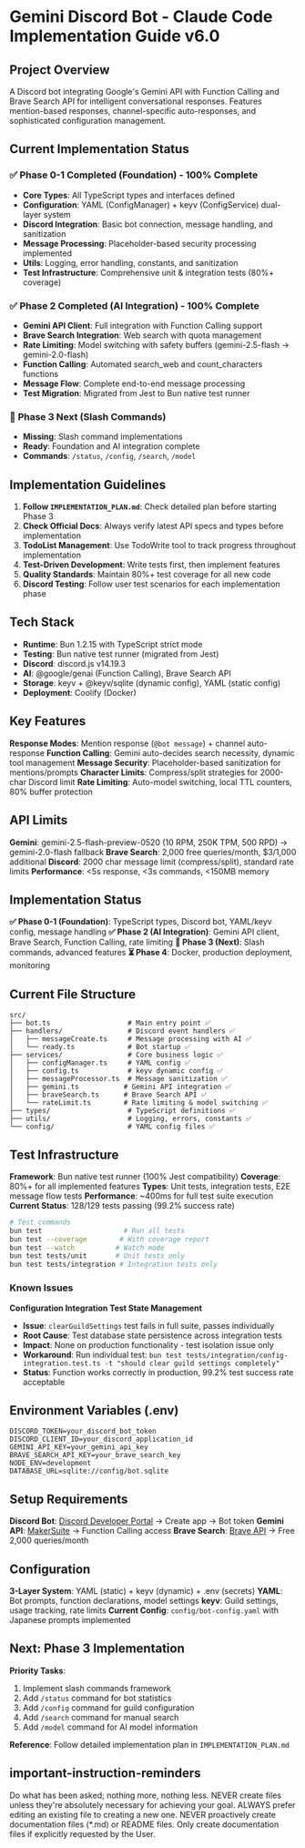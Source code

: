# Gemini Discord Bot - Claude Code Implementation Guide v6.0

## Project Overview

A Discord bot integrating Google's Gemini API with Function Calling and Brave Search API for intelligent conversational responses. Features mention-based responses, channel-specific auto-responses, and sophisticated configuration management.

## Current Implementation Status

### ✅ **Phase 0-1 Completed (Foundation) - 100% Complete**

- **Core Types**: All TypeScript types and interfaces defined
- **Configuration**: YAML (ConfigManager) + keyv (ConfigService) dual-layer system
- **Discord Integration**: Basic bot connection, message handling, and sanitization
- **Message Processing**: Placeholder-based security processing implemented
- **Utils**: Logging, error handling, constants, and sanitization
- **Test Infrastructure**: Comprehensive unit & integration tests (80%+ coverage)

### ✅ **Phase 2 Completed (AI Integration) - 100% Complete**

- **Gemini API Client**: Full integration with Function Calling support
- **Brave Search Integration**: Web search with quota management
- **Rate Limiting**: Model switching with safety buffers (gemini-2.5-flash → gemini-2.0-flash)
- **Function Calling**: Automated search_web and count_characters functions
- **Message Flow**: Complete end-to-end message processing
- **Test Migration**: Migrated from Jest to Bun native test runner

### 🚧 **Phase 3 Next (Slash Commands)**

- **Missing**: Slash command implementations
- **Ready**: Foundation and AI integration complete
- **Commands**: `/status`, `/config`, `/search`, `/model`

## Implementation Guidelines

1. **Follow `IMPLEMENTATION_PLAN.md`**: Check detailed plan before starting Phase 3
2. **Check Official Docs**: Always verify latest API specs and types before implementation
3. **TodoList Management**: Use TodoWrite tool to track progress throughout implementation
4. **Test-Driven Development**: Write tests first, then implement features
5. **Quality Standards**: Maintain 80%+ test coverage for all new code
6. **Discord Testing**: Follow user test scenarios for each implementation phase

## Tech Stack

- **Runtime**: Bun 1.2.15 with TypeScript strict mode
- **Testing**: Bun native test runner (migrated from Jest)
- **Discord**: discord.js v14.19.3
- **AI**: @google/genai (Function Calling), Brave Search API
- **Storage**: keyv + @keyv/sqlite (dynamic config), YAML (static config)
- **Deployment**: Coolify (Docker)

## Key Features

**Response Modes**: Mention response (`@bot message`) + channel auto-response
**Function Calling**: Gemini auto-decides search necessity, dynamic tool management
**Message Security**: Placeholder-based sanitization for mentions/prompts
**Character Limits**: Compress/split strategies for 2000-char Discord limit
**Rate Limiting**: Auto-model switching, local TTL counters, 80% buffer protection

## API Limits

**Gemini**: gemini-2.5-flash-preview-0520 (10 RPM, 250K TPM, 500 RPD) → gemini-2.0-flash fallback
**Brave Search**: 2,000 free queries/month, $3/1,000 additional
**Discord**: 2000 char message limit (compress/split), standard rate limits
**Performance**: <5s response, <3s commands, <150MB memory

## Implementation Status

**✅ Phase 0-1 (Foundation)**: TypeScript types, Discord bot, YAML/keyv config, message handling
**✅ Phase 2 (AI Integration)**: Gemini API client, Brave Search, Function Calling, rate limiting
**🚧 Phase 3 (Next)**: Slash commands, advanced features
**⏳ Phase 4**: Docker, production deployment, monitoring

## Current File Structure

```text
src/
├── bot.ts                   # Main entry point ✅
├── handlers/                # Discord event handlers ✅
│   ├── messageCreate.ts     # Message processing with AI ✅
│   └── ready.ts             # Bot startup ✅
├── services/                # Core business logic ✅
│   ├── configManager.ts     # YAML config ✅
│   ├── config.ts            # keyv dynamic config ✅
│   ├── messageProcessor.ts  # Message sanitization ✅
│   ├── gemini.ts           # Gemini API integration ✅
│   ├── braveSearch.ts      # Brave Search API ✅
│   └── rateLimit.ts        # Rate limiting & model switching ✅
├── types/                   # TypeScript definitions ✅
├── utils/                   # Logging, errors, constants ✅
└── config/                  # YAML config files ✅
```

## Test Infrastructure

**Framework**: Bun native test runner (100% Jest compatibility)
**Coverage**: 80%+ for all implemented features
**Types**: Unit tests, integration tests, E2E message flow tests
**Performance**: ~400ms for full test suite execution
**Current Status**: 128/129 tests passing (99.2% success rate)

```bash
# Test commands
bun test                    # Run all tests
bun test --coverage        # With coverage report
bun test --watch          # Watch mode
bun test tests/unit       # Unit tests only
bun test tests/integration # Integration tests only
```

### Known Issues

**Configuration Integration Test State Management**

- **Issue**: `clearGuildSettings` test fails in full suite, passes individually
- **Root Cause**: Test database state persistence across integration tests
- **Impact**: None on production functionality - test isolation issue only
- **Workaround**: Run individual test: `bun test tests/integration/config-integration.test.ts -t "should clear guild settings completely"`
- **Status**: Function works correctly in production, 99.2% test success rate acceptable

## Environment Variables (.env)

```env
DISCORD_TOKEN=your_discord_bot_token
DISCORD_CLIENT_ID=your_discord_application_id
GEMINI_API_KEY=your_gemini_api_key
BRAVE_SEARCH_API_KEY=your_brave_search_key
NODE_ENV=development
DATABASE_URL=sqlite://config/bot.sqlite
```

## Setup Requirements

**Discord Bot**: [Discord Developer Portal](https://discord.com/developers/applications) → Create app → Bot token
**Gemini API**: [MakerSuite](https://makersuite.google.com/app/apikey) → Function Calling access
**Brave Search**: [Brave API](https://api.search.brave.com/) → Free 2,000 queries/month

## Configuration

**3-Layer System**: YAML (static) + keyv (dynamic) + .env (secrets)
**YAML**: Bot prompts, function declarations, model settings
**keyv**: Guild settings, usage tracking, rate limits
**Current Config**: `config/bot-config.yaml` with Japanese prompts implemented

## Next: Phase 3 Implementation

**Priority Tasks**:

1. Implement slash commands framework
2. Add `/status` command for bot statistics
3. Add `/config` command for guild configuration
4. Add `/search` command for manual search
5. Add `/model` command for AI model information

**Reference**: Follow detailed implementation plan in `IMPLEMENTATION_PLAN.md`

## important-instruction-reminders

Do what has been asked; nothing more, nothing less.
NEVER create files unless they're absolutely necessary for achieving your goal.
ALWAYS prefer editing an existing file to creating a new one.
NEVER proactively create documentation files (\*.md) or README files. Only create documentation files if explicitly requested by the User.
